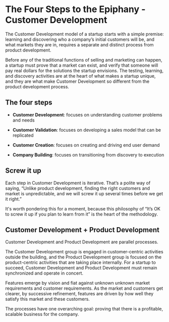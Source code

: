 # The Four Steps to the Epiphany - Customer Development

The Customer Development model of a startup starts with a simple premise: learning and discovering who a company’s initial customers will be, and what markets they are in, requires a
separate and distinct process from product development.

Before any of the traditional functions of selling and marketing can happen, a startup must prove that a market can exist, and verify that someone will pay real dollars for the solutions the startup envisions. The testing, learning, and discovery activities are at the heart of what makes a startup unique, and they are what make Customer Development so different from the product development process. 


## The four steps

  * **Customer Development**: focuses on understanding customer problems and needs

  * **Customer Validation**: focuses on developing a sales model that can be replicated

  * **Customer Creation**: focuses on creating and driving end user demand

  * **Company Building**: focuses on transitioning from discovery to execution


## Screw it up

Each step in Customer Development is iterative. That’s a polite way of saying, “Unlike product development, finding the right customers and market is unpredictable, and we will
screw it up several times before we get it right.”  

It's worth pondering this for a moment, because this philosophy of “It’s OK to screw it up if you plan to learn from it” is the heart of the methodology.


## Customer Development + Product Development

Customer Development and Product Development are parallel processes. 

The Customer Development group is engaged in customer-centric activities outside the building, and the Product Development group is focused on the product-centric activities that are taking place internally. For a startup to succeed, Customer Development and Product Development must remain synchronized and operate in concert.

Features emerge by vision and fiat against unknown unknown market requirements and customer requirements. As the market and customers get clearer, by successive refinement, features are driven by how well they satisfy this market and these customers. 

The processes have one overarching goal: proving that there is a profitable, scalable business for the company. 

